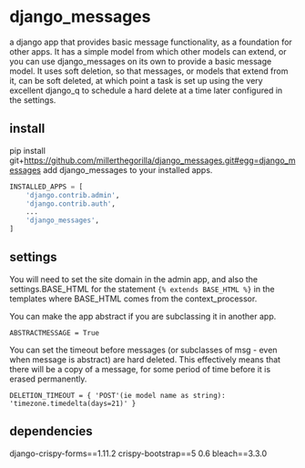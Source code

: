 # django_messages
a django app that provides basic message functionality, as a foundation for other apps.  It has a simple model from which other models can extend, or you can use django_messages on its own to provide a basic message model.  It uses soft deletion, so that messages, or models that extend from it, can be soft deleted, at which point a task is set up using the very excellent django_q to schedule a hard delete at a time later configured in the settings.

## install
pip install git+https://github.com/millerthegorilla/django_messages.git#egg=django_messages
add django_messages to your installed apps.
```python
INSTALLED_APPS = [
    'django.contrib.admin',
    'django.contrib.auth',
    ...
    'django_messages',
]
```
## settings
You will need to set the site domain in the admin app, and also the settings.BASE_HTML for the statement `{% extends BASE_HTML %}` in the templates where BASE_HTML comes from the context_processor.

You can make the app abstract if you are subclassing it in another app.
```
ABSTRACTMESSAGE = True
```
You can set the timeout before messages (or subclasses of msg - even when message is abstract) are hard deleted.  This effectively means that there will be a copy of a message, for some period of time before it is erased permanently.
```
DELETION_TIMEOUT = { 'POST'(ie model name as string): 'timezone.timedelta(days=21)' }
```
## dependencies
django-crispy-forms==1.11.2
crispy-bootstrap==5 0.6
bleach==3.3.0
